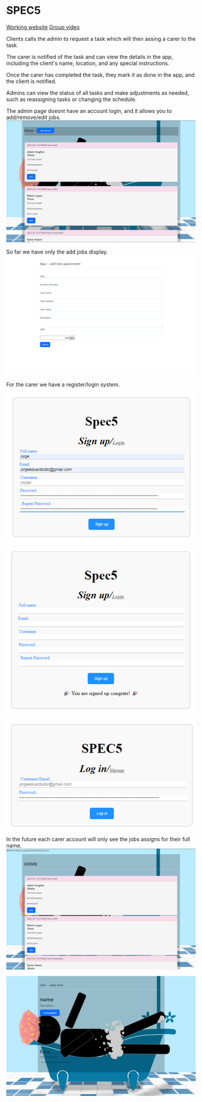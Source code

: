 # SPEC5

[Working website](drbom.net)
[Group video](https://www.youtube.com/watch?v=4mR9ThzpnS8)


Clients calls the admin to request a task which will then assing a carer to the task.

The carer is notified of the task and can view the details in the app, including the client's name, location, and any special instructions.

Once the carer has completed the task, they mark it as done in the app, and the client is notified.

Admins can view the status of all tasks and make adjustments as needed, such as reassigning tasks or changing the schedule.


The admin page doesnt have an account login, and it allows you to add/remove/edit jobs.
![alt text](https://github.com/bomxacalaka/collab_ws/blob/master/SPEC5/webapppics/admin_homepage.png?raw=true)

So far we have only the add jobs display.
![alt text](https://github.com/bomxacalaka/collab_ws/blob/master/SPEC5/webapppics/add_job.png?raw=true)


For the carer we have a register/login system.

![alt text](https://github.com/bomxacalaka/collab_ws/blob/master/SPEC5/webapppics/register.png?raw=true)

![alt text](https://github.com/bomxacalaka/collab_ws/blob/master/SPEC5/webapppics/register_complete.png?raw=true)

![alt text](https://github.com/bomxacalaka/collab_ws/blob/master/SPEC5/webapppics/login_in.png?raw=true)

 In the future each carer account will only see the jobs assigns for their full name.
![alt text](https://github.com/bomxacalaka/collab_ws/blob/master/SPEC5/webapppics/homepage.png?raw=true)

![alt text](https://github.com/bomxacalaka/collab_ws/blob/master/SPEC5/webapppics/specific_job_info.png?raw=true)
